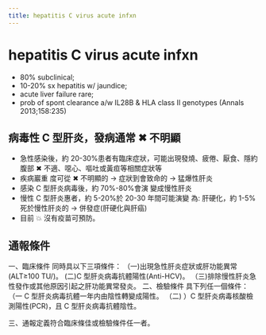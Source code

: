 ```yaml
---
title: hepatitis C virus acute infxn
---
```


# hepatitis C virus acute infxn

- 80% subclinical;
- 10-20% sx hepatitis w/ jaundice;
- acute liver failure rare;
- prob of spont clearance a/w IL28B & HLA class II genotypes (Annals 2013;158:235)

## 病毒性 C 型肝炎，發病通常 ✖ 不明顯

- 急性感染後，約 20-30%患者有臨床症狀，可能出現發燒、疲倦、厭食、隱約腹部 ✖ 不適、噁心、嘔吐或黃疸等相關症狀等
- 疾病巖重 度可從 ✖ 不明顯的 → 症狀到會致命的 → 猛爆性肝炎
- 感染 C 型肝炎病毒後，約 70%-80%會演 變成慢性肝炎
- 慢性 C 型肝炎惠者，約 5-20%於 20-30 年間可能演變 為: 肝硬化，約 1-5% 死於慢性肝炎的 → 併發症(肝硬化與肝癌)
- 目前 💥 沒有疫苗可預防。

## 通報條件

一、臨床條件 同時具以下三項條件：
（一)出現急性肝炎症狀或肝功能異常(ALT≥100 TU/)。
(二)C 型肝炎病毒抗體陽性(Anti-HCV)。
（三)排除慢性肝炎急性發作或其他原因引起之肝功能異常發炎。
二、檢驗條件 具下列任一個條件：
（一 C 型肝炎病毒抗體一年内由陰性轉變成陽性。
（二) ）C 型肝炎病毒核酸檢測陽性(PCR)，且 C 型肝炎病毒抗體陰性。

三、通報定義符合臨床條佳或檢驗條件任一者。
